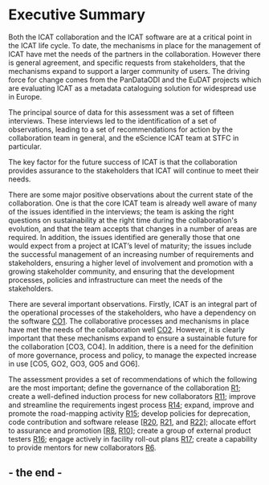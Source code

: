 # Executive Summary #


Both the ICAT collaboration and the ICAT software are at a critical point in the ICAT life cycle.  To date, the mechanisms in place for the management of ICAT have met the needs of the partners in the collaboration.  However there is general agreement, and specific requests from stakeholders, that the mechanisms expand to support a larger community of users.  The driving force for change comes from the PanDataODI and the EuDAT projects which are evaluating ICAT as a metadata cataloguing solution for widespread use in Europe.

The principal source of data for this assessment was a set of fifteen interviews.  These interviews led to the identification of a set of observations, leading to a set of recommendations for action by the collaboration team in general, and the eScience ICAT team at STFC in particular.

The key factor for the future success of ICAT is that the collaboration provides assurance to the stakeholders that ICAT will continue to meet their needs.

There are some major positive observations about the current state of the collaboration.  One is that the core ICAT team is already well aware of many of the issues identified in the interviews; the team is asking the right questions on sustainability at the right time during the collaboration's evolution, and that the team accepts that changes in a number of areas are required.  In addition, the issues identified are generally those that one would expect from a project at ICAT’s level of maturity; the issues include the successful management of an increasing number of requirements and stakeholders, ensuring a higher level of involvement and promotion with a growing stakeholder community, and ensuring that the development processes, policies and infrastructure can meet the needs of the stakeholders.

There are several important observations.  Firstly, ICAT is an integral part of the operational processes of the stakeholders, who have a dependency on the software [CO1](CO1.md).  The collaborative processes and mechanisms in place have met the needs of the collaboration well [CO2](CO2.md).  However, it is clearly important that these mechanisms expand to ensure a sustainable future for the collaboration [CO3, CO4].  In addition, there is a need for the definition of more governance, process and policy, to manage the expected increase in use [CO5, GO2, GO3, GO5 and GO6].

The assessment provides a set of recommendations of which the following are the most important; define the governance of the collaboration [R1](R1.md); create a well-defined induction process for new collaborators [R11](R11.md); improve and streamline the requirements ingest process [R14](R14.md); expand, improve and promote the road-mapping activity [R15](R15.md);  develop policies for deprecation, code contribution and software release [[R20](https://code.google.com/p/icatproject/source/detail?r=20), [R21](https://code.google.com/p/icatproject/source/detail?r=21), and [R22](https://code.google.com/p/icatproject/source/detail?r=22)]; allocate effort to assurance and promotion [[R8](https://code.google.com/p/icatproject/source/detail?r=8), [R10](https://code.google.com/p/icatproject/source/detail?r=10)]; create a group of external product testers [R16](R16.md); engage actively in facility roll-out plans [R17](R17.md); create a capability to provide mentors for new collaborators [R6](R6.md).

## - the end - ##